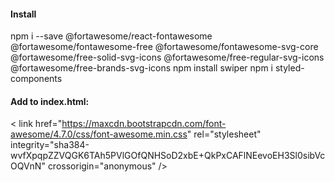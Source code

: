 #### Install
npm i --save @fortawesome/react-fontawesome @fortawesome/fontawesome-free @fortawesome/fontawesome-svg-core @fortawesome/free-solid-svg-icons @fortawesome/free-regular-svg-icons @fortawesome/free-brands-svg-icons
npm install swiper
npm i styled-components

#### Add to index.html: 
< link
      href="https://maxcdn.bootstrapcdn.com/font-awesome/4.7.0/css/font-awesome.min.css"
      rel="stylesheet"
      integrity="sha384-wvfXpqpZZVQGK6TAh5PVlGOfQNHSoD2xbE+QkPxCAFlNEevoEH3Sl0sibVcOQVnN"
      crossorigin="anonymous"
/>
